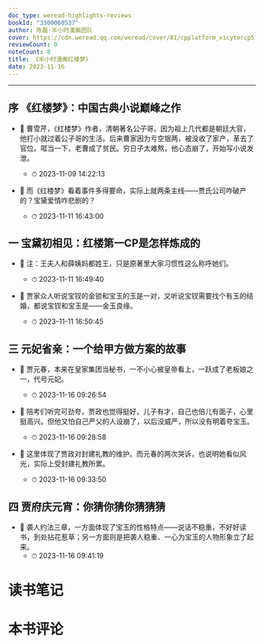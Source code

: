 ```yaml
---
doc_type: weread-highlights-reviews
bookId: "3300060537"
author: 陈磊·半小时漫画团队
cover: https://cdn.weread.qq.com/weread/cover/81/cpplatform_xicytorcp5fsf1m2errtjh/t7_cpplatform_xicytorcp5fsf1m2errtjh1685675532.jpg
reviewCount: 0
noteCount: 8
title: 《半小时漫画红楼梦》
date: 2023-11-16
---
```


---


## 序 《红楼梦》：中国古典小说巅峰之作


- 📌 曹雪芹，《红楼梦》作者，清朝著名公子哥。因为祖上几代都是朝廷大官，他打小就过着公子哥的生活。后来曹家因为亏空银两，被没收了家产，革去了官位。哐当一下，老曹成了贫民。穷日子太难熬，他心态崩了，开始写小说发泄。 
    - ⏱ 2023-11-09 14:22:13 

- 📌 而《红楼梦》看着事件多得要命，实际上就两条主线——贾氏公司咋破产的？宝黛爱情咋悲剧的？ 
    - ⏱ 2023-11-11 16:43:00 
## 一 宝黛初相见：红楼第一CP是怎样炼成的


- 📌 注：王夫人和薛姨妈都姓王，只是原著里大家习惯性这么称呼她们。 
    - ⏱ 2023-11-11 16:49:40 

- 📌 贾家众人听说宝钗的金锁和宝玉的玉是一对，又听说宝钗需要找个有玉的结婚，都说宝钗和宝玉是——金玉良缘。 
    - ⏱ 2023-11-11 16:50:45 
## 三 元妃省亲：一个给甲方做方案的故事


- 📌 贾元春，本来在皇家集团当秘书，一不小心被皇帝看上，一跃成了老板娘之一，代号元妃。 
    - ⏱ 2023-11-16 09:26:54 

- 📌 陪考们听完可劲夸，贾政也觉得挺好，儿子有才，自己也倍儿有面子，心里挺高兴。但他又怕自己严父的人设崩了，以后没威严，所以没有明着夸宝玉。 
    - ⏱ 2023-11-16 09:28:58 

- 📌 这里体现了贾政对封建礼教的维护。而元春的两次哭诉，也说明她看似风光，实际上受封建礼教所累。 
    - ⏱ 2023-11-16 09:33:50 
## 四 贾府庆元宵：你猜你猜你猜猜猜


- 📌 袭人约法三章，一方面体现了宝玉的性格特点——说话不稳重，不好好读书，到处拈花惹草；另一方面则是把袭人稳重、一心为宝玉的人物形象立了起来。 
    - ⏱ 2023-11-16 09:41:19 

# 读书笔记


# 本书评论
